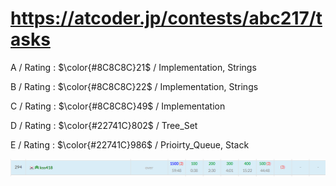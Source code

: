# https://atcoder.jp/contests/abc217/tasks

A / Rating : $\color{#8C8C8C}21$ / Implementation, Strings

B / Rating : $\color{#8C8C8C}22$ / Implementation, Strings

C / Rating : $\color{#8C8C8C}49$ / Implementation

D / Rating : $\color{#22741C}802$ / Tree_Set

E / Rating : $\color{#22741C}986$ / Prioirty_Queue, Stack

![My Image](https://github.com/kss418/Atcoder/blob/main/ABC/Images/Standings/217.png)
